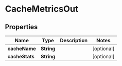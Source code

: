 
# CacheMetricsOut

## Properties
Name | Type | Description | Notes
------------ | ------------- | ------------- | -------------
**cacheName** | **String** |  |  [optional]
**cacheStats** | **String** |  |  [optional]



